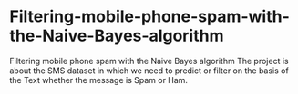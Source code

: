 # Filtering-mobile-phone-spam-with-the-Naive-Bayes-algorithm
Filtering mobile phone spam with the Naive Bayes algorithm
The project is about the SMS dataset in which we need to predict or filter on the basis of the Text whether the message is Spam or Ham. 
